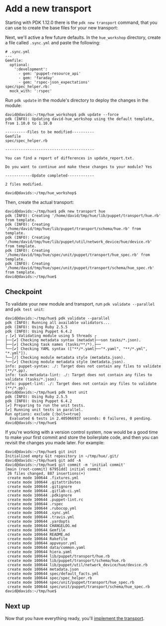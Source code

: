# Add a new transport

Starting with PDK 1.12.0 there is the `pdk new transport` command, that you can use to create the base files for your new transport:

Next, we'll active a few future defaults. In the `hue_workshop` directory, create a file called `.sync.yml` and paste the following:

```
# .sync.yml
---
Gemfile:
  optional:
    ':development':
      - gem: 'puppet-resource_api'
      - gem: 'faraday'
      - gem: 'rspec-json_expectations'
spec/spec_helper.rb:
  mock_with: ':rspec'
```

Run `pdk update` in the module's directory to deploy the changes in the module:

```
david@davids:~/tmp/hue_workshop$ pdk update --force
pdk (INFO): Updating david-hue_workshop using the default template, from 1.10.0 to 1.10.0

----------Files to be modified----------
Gemfile
spec/spec_helper.rb

----------------------------------------

You can find a report of differences in update_report.txt.

Do you want to continue and make these changes to your module? Yes

------------Update completed------------

2 files modified.

david@davids:~/tmp/hue_workshop$
```

Then, create the actual transport:

```
david@davids:~/tmp/hue$ pdk new transport hue
pdk (INFO): Creating '/home/david/tmp/hue/lib/puppet/transport/hue.rb' from template.
pdk (INFO): Creating '/home/david/tmp/hue/lib/puppet/transport/schema/hue.rb' from template.
pdk (INFO): Creating '/home/david/tmp/hue/lib/puppet/util/network_device/hue/device.rb' from template.
pdk (INFO): Creating '/home/david/tmp/hue/spec/unit/puppet/transport/hue_spec.rb' from template.
pdk (INFO): Creating '/home/david/tmp/hue/spec/unit/puppet/transport/schema/hue_spec.rb' from template.
david@davids:~/tmp/hue$
```

## Checkpoint

To validate your new module and transport, run `pdk validate --parallel` and `pdk test unit`:

```
david@davids:~/tmp/hue$ pdk validate --parallel
pdk (INFO): Running all available validators...
pdk (INFO): Using Ruby 2.5.5
pdk (INFO): Using Puppet 6.4.2
┌ [✔] Validating module using 5 threads ┌
├──[✔] Checking metadata syntax (metadat├──son tasks/*.json).
├──[✔] Checking task names (tasks/**/*).├──
└──[✔] Checking YAML syntax (["**/*.yaml├──"*.yaml", "**/*.yml", "*.yml"]).
└──[/] Checking module metadata style (metadata.json).
└──[✔] Checking module metadata style (metadata.json).
info: puppet-syntax: ./: Target does not contain any files to validate (**/*.pp).
info: task-metadata-lint: ./: Target does not contain any files to validate (tasks/*.json).
info: puppet-lint: ./: Target does not contain any files to validate (**/*.pp).
david@davids:~/tmp/hue$ pdk test unit
pdk (INFO): Using Ruby 2.5.5
pdk (INFO): Using Puppet 6.4.2
[✔] Preparing to run the unit tests.
[✔] Running unit tests in parallel.
Run options: exclude {:bolt=>true}
  Evaluated 6 tests in 2.405066937 seconds: 0 failures, 0 pending.
david@davids:~/tmp/hue$
```

If you're working with a version control system, now would be a good time to make your first commit and store the boilerplate code, and then you can revisit the changes you made later. For example:

```
david@davids:~/tmp/hue$ git init
Initialized empty Git repository in ~/tmp/hue/.git/
david@davids:~/tmp/hue$ git add -A
david@davids:~/tmp/hue$ git commit -m 'initial commit'
[main (root-commit) 67951dd] initial commit
 26 files changed, 887 insertions(+)
 create mode 100644 .fixtures.yml
 create mode 100644 .gitattributes
 create mode 100644 .gitignore
 create mode 100644 .gitlab-ci.yml
 create mode 100644 .pdkignore
 create mode 100644 .puppet-lint.rc
 create mode 100644 .rspec
 create mode 100644 .rubocop.yml
 create mode 100644 .sync.yml
 create mode 100644 .travis.yml
 create mode 100644 .yardopts
 create mode 100644 CHANGELOG.md
 create mode 100644 Gemfile
 create mode 100644 README.md
 create mode 100644 Rakefile
 create mode 100644 appveyor.yml
 create mode 100644 data/common.yaml
 create mode 100644 hiera.yaml
 create mode 100644 lib/puppet/transport/hue.rb
 create mode 100644 lib/puppet/transport/schema/hue.rb
 create mode 100644 lib/puppet/util/network_device/hue/device.rb
 create mode 100644 metadata.json
 create mode 100644 spec/default_facts.yml
 create mode 100644 spec/spec_helper.rb
 create mode 100644 spec/unit/puppet/transport/hue_spec.rb
 create mode 100644 spec/unit/puppet/transport/schema/hue_spec.rb
david@davids:~/tmp/hue$
```

## Next up

Now that you have everything ready, you'll [implement the transport](./05-implementing-the-transport.md).
